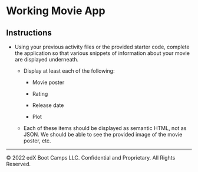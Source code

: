 # Working Movie App

## Instructions

* Using your previous activity files or the provided starter code, complete the application so that various snippets of information about your movie are displayed underneath. 
 
  * Display at least each of the following:

    * Movie poster

    * Rating

    * Release date

    * Plot

  * Each of these items should be displayed as semantic HTML, not as JSON. We should be able to see the provided image of the movie poster, etc.

---

© 2022 edX Boot Camps LLC. Confidential and Proprietary. All Rights Reserved.
